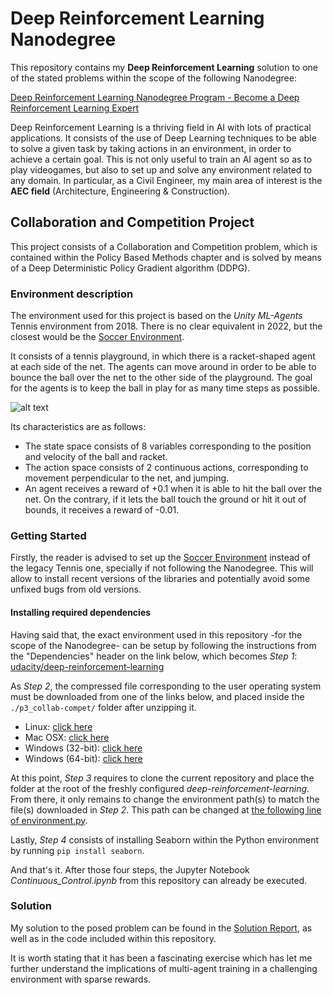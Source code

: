 # Deep Reinforcement Learning Nanodegree

This repository contains my **Deep Reinforcement Learning** solution to one of 
the stated problems within the scope of the following Nanodegree:

[Deep Reinforcement Learning Nanodegree Program - Become a Deep Reinforcement Learning Expert](https://www.udacity.com/course/deep-reinforcement-learning-nanodegree--nd893)



Deep Reinforcement Learning is a thriving field in AI with lots of practical 
applications. It consists of the use of Deep Learning techniques to be able to
solve a given task by taking actions in an environment, in order to achieve a 
certain goal. This is not only useful to train an AI agent so as to play videogames, 
but also to set up and solve any environment related to any domain. In particular, 
as a Civil Engineer, my main area of interest is the **AEC field** (Architecture, 
Engineering & Construction).

## Collaboration and Competition Project

This project consists of a Collaboration and Competition problem, which is contained within the Policy 
Based Methods chapter and is solved by means of a Deep Deterministic Policy Gradient algorithm (DDPG).

### Environment description

The environment used for this project is based on the *Unity ML-Agents* Tennis 
environment from 2018. There is no clear equivalent in 2022, but the closest would be the
[Soccer Environment](https://github.com/Unity-Technologies/ml-agents/blob/main/docs/Learning-Environment-Examples.md#soccer-twos).

It consists of a tennis playground, in which there is a racket-shaped agent at each side of the net. The agents can 
move around in order to be able to bounce the ball over the net to the other side of the playground. The goal for the 
agents is to keep the ball in play for as many time steps as possible.

![alt text](https://user-images.githubusercontent.com/10624937/42135623-e770e354-7d12-11e8-998d-29fc74429ca2.gif)
<br/>

Its characteristics are as follows:
- The state space consists of 8 variables corresponding to the position and velocity of the ball and racket.
- The action space consists of 2 continuous actions, corresponding to movement perpendicular to the net, and jumping.
- An agent receives a reward of +0.1 when it is able to hit the ball over the net. On the contrary, if it lets the ball 
touch the ground or hit it out of bounds, it receives a reward of -0.01.

### Getting Started

Firstly, the reader is advised to set up the 
[Soccer Environment](https://github.com/Unity-Technologies/ml-agents/blob/main/docs/Learning-Environment-Examples.md#soccer-twos)
instead of the legacy Tennis one, specially if not following the Nanodegree. This will allow to install recent 
versions of the libraries and potentially avoid some unfixed bugs from old versions.

#### Installing required dependencies

Having said that, the exact environment used in this repository -for the scope of the Nanodegree- can be setup by
following the instructions from the "Dependencies" header on the link below, which becomes *Step 1*:
[udacity/deep-reinforcement-learning](https://github.com/udacity/deep-reinforcement-learning#dependencies)

As *Step 2*, the compressed file corresponding to the user operating system must be downloaded from one of the links 
below, and placed inside the `./p3_collab-compet/` folder after unzipping it.
- Linux: [click here](https://s3-us-west-1.amazonaws.com/udacity-drlnd/P3/Tennis/Tennis_Linux.zip)
- Mac OSX: [click here](https://s3-us-west-1.amazonaws.com/udacity-drlnd/P3/Tennis/Tennis.app.zip)
- Windows (32-bit): [click here](https://s3-us-west-1.amazonaws.com/udacity-drlnd/P3/Tennis/Tennis_Windows_x86.zip)
- Windows (64-bit): [click here](https://s3-us-west-1.amazonaws.com/udacity-drlnd/P3/Tennis/Tennis_Windows_x86_64.zip)

At this point, *Step 3* requires to clone the current repository and place the folder at the root of the freshly 
configured *deep-reinforcement-learning*. From there, it only remains to change the environment path(s) to match the 
file(s) downloaded in *Step 2*. This path can be changed at 
[the following line of environment.py](https://github.com/cvillagrasa/DeepReinforcementLearning_CollaborationCompetition/blob/b801b649c7949c6d256f15d18b9c6435f62dac56/environment.py#L14).

Lastly, *Step 4* consists of installing Seaborn within the Python environment by running `pip install seaborn`.

And that's it. After those four steps, the Jupyter Notebook *Continuous_Control.ipynb* from this repository can already 
be executed.

### Solution

My solution to the posed problem can be found in the 
[Solution Report](https://htmlpreview.github.io/?https://github.com/cvillagrasa/DeepReinforcementLearning_CollaborationCompetition/blob/master/Report.html), 
as well as in the code included 
within this repository.

It is worth stating that it has been a fascinating exercise which has let me further understand the implications of 
multi-agent training in a challenging environment with sparse rewards.
